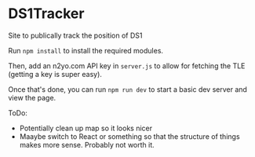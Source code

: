# DS1Tracker
Site to publically track the position of DS1

Run `npm install` to install the required modules.

Then, add an n2yo.com API key in `server.js` to allow for fetching the TLE (getting a key is super easy).

Once that's done, you can run `npm run dev` to start a basic dev server and view the page.

ToDo: 
* Potentially clean up map so it looks nicer
* Maaybe switch to React or something so that the structure of things makes more sense. Probably not worth it.
